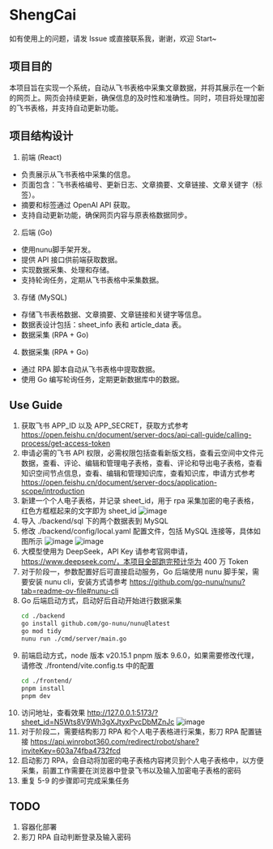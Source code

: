 # ShengCai

如有使用上的问题，请发 Issue 或直接联系我，谢谢，欢迎 Start~

## 项目目的

本项目旨在实现一个系统，自动从飞书表格中采集文章数据，并将其展示在一个新的网页上。网页会持续更新，确保信息的及时性和准确性。同时，项目将处理加密的飞书表格，并支持自动更新功能。  

## 项目结构设计

1. 前端 (React)
* 负责展示从飞书表格中采集的信息。
* 页面包含：飞书表格编号、更新日志、文章摘要、文章链接、文章关键字（标签）。
* 摘要和标签通过 OpenAI API 获取。
* 支持自动更新功能，确保网页内容与原表格数据同步。

2. 后端 (Go)
* 使用nunu脚手架开发。
* 提供 API 接口供前端获取数据。
* 实现数据采集、处理和存储。
* 支持轮询任务，定期从飞书表格中采集数据。

3. 存储 (MySQL)
* 存储飞书表格数据、文章摘要、文章链接和关键字等信息。
* 数据表设计包括：sheet_info 表和 article_data 表。
* 数据采集 (RPA + Go)

4. 数据采集 (RPA + Go)
* 通过 RPA 脚本自动从飞书表格中提取数据。
* 使用 Go 编写轮询任务，定期更新数据库中的数据。

## Use Guide

1. 获取飞书 APP_ID 以及 APP_SECRET，获取方式参考 https://open.feishu.cn/document/server-docs/api-call-guide/calling-process/get-access-token  
2. 申请必需的飞书 API 权限，必需权限包括查看新版文档，查看云空间中文件元数据，查看、评论、编辑和管理电子表格，查看、评论和导出电子表格，查看知识空间节点信息，查看、编辑和管理知识库，查看知识库，申请方式参考 https://open.feishu.cn/document/server-docs/application-scope/introduction  
3. 新建一个个人电子表格，并记录 sheet_id，用于 rpa 采集加密的电子表格，红色方框框起来的文字即为 sheet_id
   ![image](https://github.com/user-attachments/assets/e3e4ca09-6ad7-4de1-824c-b3c42670b37f)
4. 导入 ./backend/sql 下的两个数据表到 MySQL
5. 修改 ./backend/config/local.yaml 配置文件，包括 MySQL 连接等，具体如图所示
  ![image](https://github.com/user-attachments/assets/32a5dadf-40f7-4bba-a2c2-c4b8dbbb0a69)
  ![image](https://github.com/user-attachments/assets/b782fc4a-e486-459c-b51b-51a3ab850527)
6. 大模型使用为 DeepSeek，API Key 请参考官网申请，https://www.deepseek.com/，本项目全部跑完预计华为 400 万 Token
7. 对于阶段一，参数配置好后可直接启动服务，Go 后端使用 nunu 脚手架，需要安装 nunu cli，安装方式请参考 https://github.com/go-nunu/nunu?tab=readme-ov-file#nunu-cli
8. Go 后端启动方式，启动好后自动开始进行数据采集
   ```bash
   cd ./backend
   go install github.com/go-nunu/nunu@latest
   go mod tidy
   nunu run ./cmd/server/main.go
   ```
9. 前端启动方式，node 版本 v20.15.1 pnpm 版本 9.6.0，如果需要修改代理，请修改 ./frontend/vite.config.ts 中的配置
   ```bash
   cd ./frontend/
   pnpm install
   pnpm dev
   ```
10. 访问地址，查看效果 http://127.0.0.1:5173/?sheet_id=N5Wts8V9Wh3gXJtyxPvcDbMZnJc
  ![image](https://github.com/user-attachments/assets/08e1dcc2-6d3b-4a89-96dd-16614f6bdf2f)
11. 对于阶段二，需要结构影刀 RPA 和个人电子表格进行采集，影刀 RPA 配置链接 https://api.winrobot360.com/redirect/robot/share?inviteKey=603a74fba4732fcd
12. 启动影刀 RPA，会自动将加密的电子表格内容拷贝到个人电子表格中，以方便采集，前置工作需要在浏览器中登录飞书以及输入加密电子表格的密码
13. 重复 5-9 的步骤即可完成采集任务

## TODO
1. 容器化部署
2. 影刀 RPA 自动判断登录及输入密码
